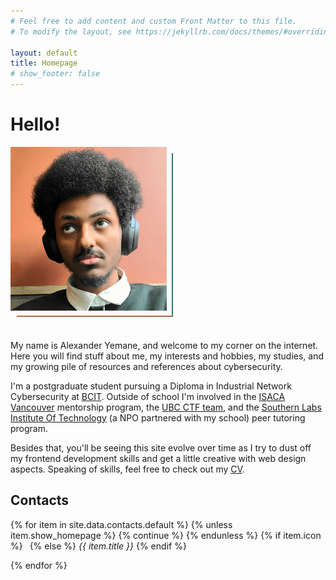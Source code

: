 ```yaml
---
# Feel free to add content and custom Front Matter to this file.
# To modify the layout, see https://jekyllrb.com/docs/themes/#overriding-theme-defaults

layout: default
title: Homepage
# show_footer: false
---
```


<style>
.decorative-bg {
    z-index: -1;
    position: absolute;
    width: 100%;
}

.image-wrapper {
    width: 250px;
    position: relative;
    display: inline-block;
    margin-bottom: 30px;
}

.image-border {
    position: absolute;
    z-index: -1;
    bottom: -10px;
    right: -10px;
    width: 100%;
    height: 100%;
    border-right: 2px solid #2F7C5B;
    border-bottom: 2px solid #B56A4A;
    box-sizing: border-box;
}

.image-wrapper img {
    display: block;
    max-width: 100%;
    height: auto;
}
</style>
<script src="https://kit.fontawesome.com/c83e37f840.js" crossorigin="anonymous"></script>

<div class="my-5"></div>

# Hello!

<div class="image-wrapper">
    <img src="/assets/about/selfie.jpg" alt="selfie" />
    <div class="image-border"></div>
</div>

My name is Alexander Yemane, and welcome to my corner on the internet. Here you will find stuff about me, my interests and hobbies, my studies, and my growing pile of resources and references about cybersecurity.

I'm a postgraduate student pursuing a Diploma in Industrial Network Cybersecurity at [BCIT](https://www.bcit.ca/). Outside of school I'm involved in the [ISACA Vancouver](https://engage.isaca.org/vancouverchapter/home) mentorship program, the [UBC CTF team](https://maplebacon.org/), and the [Southern Labs Institute Of Technology](https://southernlabs.co.za/) (a NPO partnered with my school) peer tutoring program.

Besides that, you'll be seeing this site evolve over time as I try to dust off my frontend development skills and get a little creative with web design aspects. Speaking of skills, feel free to check out my [CV](cv).

## Contacts

<p>
{% for item in site.data.contacts.default %}
{% unless item.show_homepage %}
{% continue %}
{% endunless %}
{% if item.icon %}
<!-- <i class="{{ item.icon }}"></i> -->
<a class="btn" style="min-width: 3em; margin-right: .5em" href="{{ item.link }}"><i class="{{ item.icon }}"></i></a>
{% else %}
<i>{{ item.title }}</i>
{% endif %}
<!-- <a href="{{ item.link }}">{{ item.text }}</a>&nbsp; -->


{% endfor %}
</p>